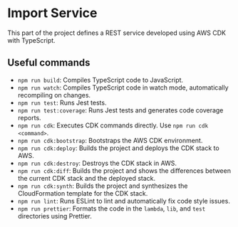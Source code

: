 # Import Service

This part of the project defines a REST service developed using AWS CDK with TypeScript.

## Useful commands

- `npm run build`: Compiles TypeScript code to JavaScript.
- `npm run watch`: Compiles TypeScript code in watch mode, automatically recompiling on changes.
- `npm run test`: Runs Jest tests.
- `npm run test:coverage`: Runs Jest tests and generates code coverage reports.
- `npm run cdk`: Executes CDK commands directly. Use `npm run cdk <command>`.
- `npm run cdk:bootstrap`: Bootstraps the AWS CDK environment.
- `npm run cdk:deploy`: Builds the project and deploys the CDK stack to AWS.
- `npm run cdk:destroy`: Destroys the CDK stack in AWS.
- `npm run cdk:diff`: Builds the project and shows the differences between the current CDK stack and the deployed stack.
- `npm run cdk:synth`: Builds the project and synthesizes the CloudFormation template for the CDK stack.
- `npm run lint`: Runs ESLint to lint and automatically fix code style issues.
- `npm run prettier`: Formats the code in the `lambda`, `lib`, and `test` directories using Prettier.